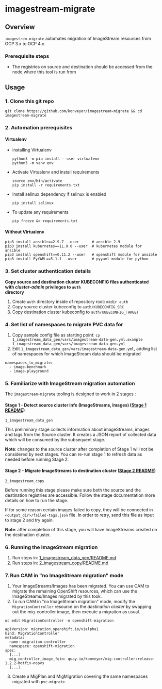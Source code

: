 # imagestream-migrate


## Overview

`imagestrem-migrate` automates migration of ImageStream resources from OCP 3.x to OCP 4.x.


### Prerequisite steps

* The registries on source and destination should be accessed from the node where this
  tool is run from

## Usage
### 1. Clone this git repo

```
git clone https://github.com/konveyor/imagestream-migrate && cd imagestream-migrate
```

### 2. Automation prerequisites

#### Virtualenv 
 * Installing Virtualenv
    ```
    python3 -m pip install --user virtualenv
    python3 -m venv env
    ```

 * Activate Virtualenv and install requirements
    ```
    source env/bin/activate
    pip install -r requirements.txt
    ```

 * Install selinux dependency if selinux is enabled
    ```
    pip install selinux
    ```

 * To update any requirements
    ```
    pip freeze &> requirements.txt
    ``` 

#### Without Virtualenv

```
pip3 install ansible==2.9.7 --user      # ansible 2.9
pip3 install kubernetes==11.0.0 --user  # kubernetes module for ansible
pip3 install openshift==0.11.2 --user   # openshift module for ansible
pip3 install PyYAML==5.1.1 --user       # pyyaml module for python
```

### 3. Set cluster authentication details
**Copy source and destination cluster KUBECONFIG files authenticated with  *cluster-admin* privileges to `auth` \
directory**
   1. Create `auth` directory inside of repository root:  `mkdir auth`
   1. Copy source cluster kubeconfig to `auth/KUBECONFIG_SRC`
   1. Copy destination cluster kubeconfig to `auth/KUBECONFIG_TARGET`
   
### 4. Set list of namespaces to migrate PVC data for
   1. Copy sample config file as starting point: 
      `cp 
      1_imagestream_data_gen/vars/imagestream-data-gen.yml.example 1_imagestream_data_gen/vars/imagestream-data-gen.yml`
   1. Edit `1_imagestream_data_gen/vars/imagestream-data-gen.yml`, adding list of namespaces for which ImageStream data 
       should be migrated
   
```
namespaces_to_migrate:
  - image-benchmark
  - image-playground
```
 
### 5. Familiarize with ImageStream migration automation

The `imagestream-migrate` tooling is designed to work in 2 stages :    

#### Stage 1 - Detect source cluster info (ImageStreams, Images) ([Stage 1 README](1_imagestream_data_gen))
```
1_imagestream_data_gen
````
This preliminary stage collects information about imageStreams, images and tags from the Source cluster. It creates a 
JSON report of collected data which will be consumed by the subsequent stage. 

**Note**: changes to the source cluster after completion of Stage 1 will not be considered by next stages. You can 
re-run stage 1 to refresh data as needed before running Stage 2.

#### Stage 2 - Migrate ImageStreams to destination cluster ([Stage 2 README](2_imagestream_copy))
```
2_imagestream_copy
````
Before running this stage please make sure both the source and the destination registries are accessible. Follow the 
stage documentation more details on how to run the stage.

If for some reason certain images failed to copy, they will be connected in `<output_dir>/failed-tags.json` file. In 
order to retry, send this file as input to stage 2 and try again.

**Note**: after completion of this stage, you will have ImageStreams created on the destination cluster.

### 6. Running the ImageStream migration
1. Run steps in: [1_imagestream_data_gen/README.md](1_imagestream_data_gen)
1. Run steps in: [2_imagestream_copy/README.md](2_imagestream_copy)
   
   
### 7. Run CAM in "no ImageStream migration" mode
   1. Your ImageStreams/Images has been migrated. You can use CAM to migrate the remaining OpenShift resources, which 
      can use the ImageStreams/Images migrated by this took.
   2. To run CAM in "no ImageStream migration" mode, modify the `MigrationController` resource on the 
      *destination cluster* by swapping out the mig-controller image, then execute a migration as usual. 
      
```
oc edit MigrationController -n openshift-migration
```
```
apiVersion: migration.openshift.io/v1alpha1
kind: MigrationController
metadata:
  name: migration-controller
  namespace: openshift-migration
spec:
  [...]
  mig_controller_image_fqin: quay.io/konveyor/mig-controller:release-1.2.2-hotfix-nopvs
  [...]
 ```
 
  3. Create a MigPlan and MigMigration covering the same namespaces migrated with `pvc-migrate`.
 

   
